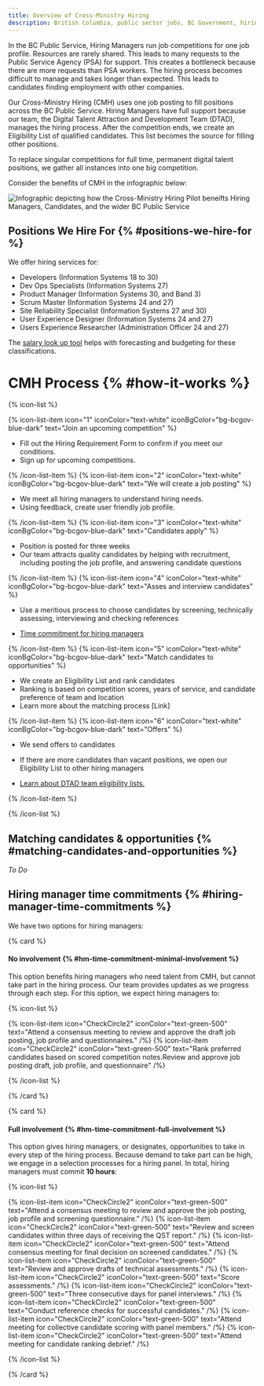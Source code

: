 ```yaml
---
title: Overview of Cross-Ministry Hiring 
description: British Columbia, public sector jobs, BC Government, hiring services, CMH process
---
```


In the BC Public Service, Hiring Managers run job competitions for one job profile. Resources are rarely shared. This leads to many requests to the Public Service Agency (PSA) for support. This creates a bottleneck because there are more requests than PSA workers. The hiring process becomes difficult to manage and takes longer than expected. This leads to candidates finding employment with other companies. 

Our Cross-Ministry Hiring (CMH) uses one job posting to fill positions across the BC Public Service. Hiring Managers have full support because our team, the Digital Talent Attraction and Development Team (DTAD), manages the hiring process. After the competition ends, we create an Eligibility List of qualified candidates. This list becomes the source for filling other positions.

To replace singular competitions for full time, permanent digital talent positions, we gather all instances into one big competition.

Consider the benefits of CMH in the infographic below: 

![Infographic depicting how the Cross-Ministry Hiring Pilot beneifts Hiring Managers, Candidates, and the wider BC Public Service](https://raw.githubusercontent.com/bcgov/digital-talent/feature/markdown-content/packages/markdown-content/CMHP%20Content/20230503%20-%20CMHP%20overview.PNG)

## Positions We Hire For {% #positions-we-hire-for %}

We offer hiring services for: 

- Developers (Information Systems 18 to 30)
- Dev Ops Specialists (Information Systems 27)
- Product Manager (Information Systems 30, and Band 3)
- Scrum Master (Information Systems 24 and 27)
- Site Reliability Specialist (Information Systems 27 and 30)
- User Experience Designer (Information Systems 24 and 27)
- Users Experience Researcher (Administration Officer 24 and 27)

The [salary look up tool](https://www2.gov.bc.ca/gov/content/careers-myhr/all-employees/pay-benefits/salaries/salarylookuptool) helps with forecasting and budgeting for these classifications.


# CMH Process {% #how-it-works %}

{% icon-list %}

{% icon-list-item icon="1" iconColor="text-white" iconBgColor="bg-bcgov-blue-dark" text="Join an upcoming competition" %}

- Fill out the Hiring Requirement Form to confirm if you meet our conditions.
- Sign up for upcoming competitions. 

{% /icon-list-item %}
{% icon-list-item icon="2" iconColor="text-white" iconBgColor="bg-bcgov-blue-dark" text="We will create a job posting" %}

- We meet all hiring managers to understand hiring needs.
- Using feedback, create user friendly job profile. 

{% /icon-list-item %}
{% icon-list-item icon="3" iconColor="text-white" iconBgColor="bg-bcgov-blue-dark" text="Candidates apply" %}

- Position is posted for three weeks
- Our team attracts quality candidates by helping with recruitment, including posting the job profile, and answering candidate questions

{% /icon-list-item %}
{% icon-list-item icon="4" iconColor="text-white" iconBgColor="bg-bcgov-blue-dark" text="Asses and interview candidates" %}

- Use a meritious process to choose candidates by screening, technically assessing, interviewing and checking references

- [Time commitment for hiring managers]()

{% /icon-list-item %}
{% icon-list-item icon="5" iconColor="text-white" iconBgColor="bg-bcgov-blue-dark" text="Match candidates to opportunities" %}

- We create an Eligibility List and rank candidates
- Ranking is based on competition scores, years of service, and candidate preference of team and location
- Learn more about the matching process [Link]

{% /icon-list-item %}
{% icon-list-item icon="6" iconColor="text-white" iconBgColor="bg-bcgov-blue-dark" text="Offers" %}

- We send offers to candidates
- If there are more candidates than vacant positions, we open our Eligibility List to other hiring managers

- [Learn about DTAD team eligibility lists.]()

{% /icon-list-item %}

{% /icon-list %}

## Matching candidates & opportunities {% #matching-candidates-and-opportunities %}

_To Do_

## Hiring manager time commitments {% #hiring-manager-time-commitments %}

We have two options for hiring managers: 

{% card %}

#### No involvement {% #hm-time-commitment-minimal-involvement %}

This option benefits hiring managers who need talent from CMH, but cannot take part in the hiring process. Our team provides updates as we progress through each step. For this option, we expect hiring managers to:

{% icon-list %}

{% icon-list-item icon="CheckCircle2" iconColor="text-green-500" text="Attend a consensus meeting to review and approve the draft job posting, job profile and questionnaires." /%}
{% icon-list-item icon="CheckCircle2" iconColor="text-green-500" text="Rank preferred candidates based on scored competition notes.Review and approve job posting draft, job profile, and questionnaire" /%}

{% /icon-list %}

{% /card %}

{% card %}

#### Full involvement {% #hm-time-commitment-full-involvement %}

This option gives hiring managers, or designates, opportunities to take in every step of the hiring process. Because demand to take part can be high, we engage in a selection processes for a hiring panel. In total, hiring managers must commit **10 hours**:

{% icon-list %}

{% icon-list-item icon="CheckCircle2" iconColor="text-green-500" text="Attend a consensus meeting to review and approve the job posting, job profile and screening questionnaire." /%}
{% icon-list-item icon="CheckCircle2" iconColor="text-green-500" text="Review and screen candidates within three days of receiving the QST report." /%}
{% icon-list-item icon="CheckCircle2" iconColor="text-green-500" text="Attend consensus meeting for final decision on screened candidates." /%}
{% icon-list-item icon="CheckCircle2" iconColor="text-green-500" text="Review and approve drafts of technical assessments." /%}
{% icon-list-item icon="CheckCircle2" iconColor="text-green-500" text="Score assessments." /%}
{% icon-list-item icon="CheckCircle2" iconColor="text-green-500" text="Three consecutive days for panel interviews." /%}
{% icon-list-item icon="CheckCircle2" iconColor="text-green-500" text="Conduct reference checks for successful candidates." /%}
{% icon-list-item icon="CheckCircle2" iconColor="text-green-500" text="Attend meeting for collective candidate scoring with panel members." /%}
{% icon-list-item icon="CheckCircle2" iconColor="text-green-500" text="Attend meeting for candidate ranking debrief." /%}


{% /icon-list %}

{% /card %}
